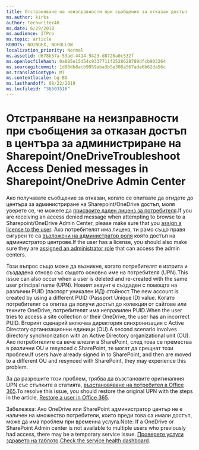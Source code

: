 ```yaml
---
title: Отстраняване на неизправности при съобщения за отказан достъп
ms.author: kirks
author: Techwriter40
ms.date: 6/29/2018
ms.audience: ITPro
ms.topic: article
ROBOTS: NOINDEX, NOFOLLOW
localization_priority: Normal
ms.assetid: d678b57a-53ad-4414-9423-d8726a0c532f
ms.openlocfilehash: 0a885e15d54c9337711f2528628789dfcb903264
ms.sourcegitcommit: 1d98db8acb9959aba3b5e308a567ade6b62da56c
ms.translationtype: MT
ms.contentlocale: bg-BG
ms.lasthandoff: 08/22/2019
ms.locfileid: "36503516"
---
```

# <a name="troubleshoot-access-denied-messages-in-sharepointonedrive-admin-center"></a><span data-ttu-id="08338-102">Отстраняване на неизправности при съобщения за отказан достъп в центъра за администриране на Sharepoint/OneDrive</span><span class="sxs-lookup"><span data-stu-id="08338-102">Troubleshoot Access Denied messages in Sharepoint/OneDrive Admin Center</span></span>

<span data-ttu-id="08338-103">Ако получавате съобщение за отказан, когато се опитвате да отидете до центъра за администриране на Sharepoint/OneDrive достъп, моля уверете се, че можете да [присвоите даден лиценз за потребителя](https://docs.microsoft.com/office365/admin/subscriptions-and-billing/assign-licenses-to-users?view=o365-worldwide&amp;tabs=One).</span><span class="sxs-lookup"><span data-stu-id="08338-103">If you are receiving an access denied message when attempting to browse to a Sharepoint/OneDrive Admin Center, please make sure that you [assign a license to the user](https://docs.microsoft.com/office365/admin/subscriptions-and-billing/assign-licenses-to-users?view=o365-worldwide&amp;tabs=One).</span></span> <span data-ttu-id="08338-104">Ако потребителят има лиценз, ти рамо също правя сигурен те са [възложени на администратор роля](https://docs.microsoft.com/office365/admin/add-users/about-admin-roles?view=o365-worldwide) която достъп на администратор центрове.</span><span class="sxs-lookup"><span data-stu-id="08338-104">If the user has a license, you should also make sure they are [assigned an administrator role](https://docs.microsoft.com/office365/admin/add-users/about-admin-roles?view=o365-worldwide) that can access the admin centers.</span></span>

<span data-ttu-id="08338-105">Този въпрос също може да възникне, когато потребителят е изтрита и създадена отново със същото основно име на потребителя (UPN).</span><span class="sxs-lookup"><span data-stu-id="08338-105">This issue can also occur when a user is deleted and re-created with the same user principal name (UPN).</span></span> <span data-ttu-id="08338-106">Новият акаунт е създаден с помощта на различни PUID (паспорт уникален ИД) стойност.</span><span class="sxs-lookup"><span data-stu-id="08338-106">The new account is created by using a different PUID (Passport Unique ID) value.</span></span> <span data-ttu-id="08338-107">Когато потребителят се опитва да получи достъп до колекция от сайтове или техните OneDrive, потребителят има неправилен PUID.</span><span class="sxs-lookup"><span data-stu-id="08338-107">When the user tries to access a site collection or their OneDrive, the user has an incorrect PUID.</span></span> <span data-ttu-id="08338-108">Вторият сценарий включва директория синхронизация с Active Directory организационни единици (OU).</span><span class="sxs-lookup"><span data-stu-id="08338-108">A second scenario involves directory synchronization with an Active Directory organizational unit (OU).</span></span> <span data-ttu-id="08338-109">Ако потребителите са вече влезли в SharePoint, след това се премества в различни OU и resynced с SharePoint, те могат да срещнат този проблем.</span><span class="sxs-lookup"><span data-stu-id="08338-109">If users have already signed in to SharePoint, and then are moved to a different OU and resynced with SharePoint, they may experience this problem.</span></span>

<span data-ttu-id="08338-110">За да разрешите този проблем, трябва да възстановите оригиналния UPN със стъпките в статията, [възстановяване на потребител в Office 365](https://docs.microsoft.com/office365/admin/add-users/restore-user?view=o365-worldwide).</span><span class="sxs-lookup"><span data-stu-id="08338-110">To resolve this issue, you should restore the original UPN with the steps in the article, [Restore a user in Office 365](https://docs.microsoft.com/office365/admin/add-users/restore-user?view=o365-worldwide).</span></span>

<span data-ttu-id="08338-111">Забележка: Ако OneDrive или SharePoint администратор център не е наличен на множество потребители, които преди това са имали достъп, може да има проблем при временна услуга.</span><span class="sxs-lookup"><span data-stu-id="08338-111">Note: If a OneDrive or SharePoint Admin center is not available to multiple users who previously had access, there may be a temporary service issue.</span></span>  <span data-ttu-id="08338-112">[Проверете услуги здравето на таблото](https://portal.office.com/adminportal/home#/servicehealth).</span><span class="sxs-lookup"><span data-stu-id="08338-112">[Check the service health dashboard](https://portal.office.com/adminportal/home#/servicehealth).</span></span>


